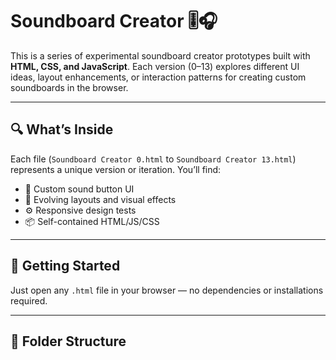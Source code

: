 # Soundboard Creator 🎚️🎧

This is a series of experimental soundboard creator prototypes built with **HTML, CSS, and JavaScript**. Each version (0–13) explores different UI ideas, layout enhancements, or interaction patterns for creating custom soundboards in the browser.

---

## 🔍 What’s Inside

Each file (`Soundboard Creator 0.html` to `Soundboard Creator 13.html`) represents a unique version or iteration. You’ll find:

- 🎵 Custom sound button UI
- 🎨 Evolving layouts and visual effects
- ⚙️ Responsive design tests
- 📦 Self-contained HTML/JS/CSS

---

## 🚀 Getting Started

Just open any `.html` file in your browser — no dependencies or installations required.

---

## 📁 Folder Structure
